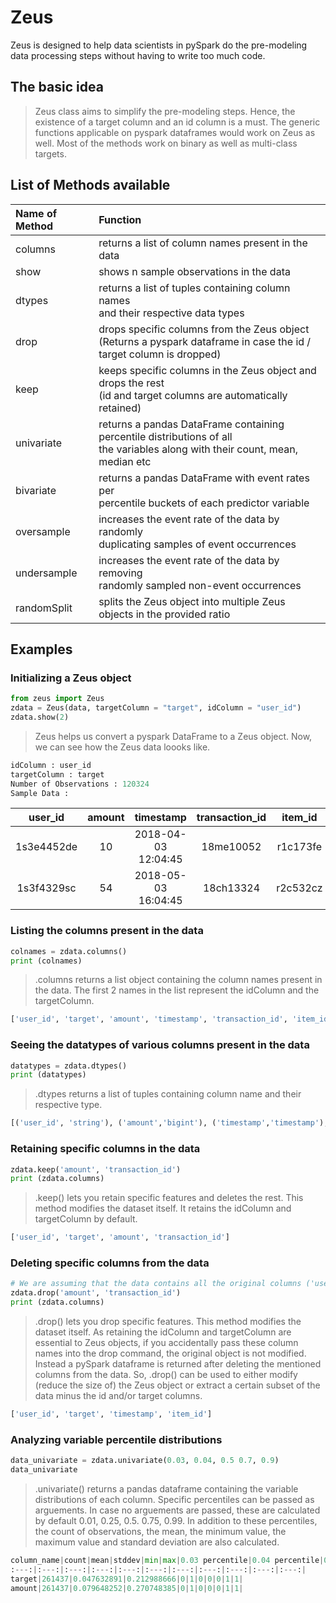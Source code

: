 # Zeus

Zeus is designed to help data scientists in pySpark do the pre-modeling data processing steps without having to write too much code.


## The basic idea

>Zeus class aims to simplify the pre-modeling steps.
Hence, the existence of a target column and an id column is a must.
The generic functions applicable on pyspark dataframes would work on Zeus as well.
Most of the methods work on binary as well as multi-class targets.


## List of Methods available

| Name of Method    |  Function     |
| :-----------------|:------------- |
| columns           |returns a list of column names present in the data|
| show              |shows n sample observations in the data                       |
| dtypes            |returns a list of tuples containing column names <br />and their respective data types|
| drop              |drops specific columns from the Zeus object<br />(Returns a pyspark dataframe in case the id / target column is dropped)|
| keep              |keeps specific columns in the Zeus object and drops the rest<br />(id and target columns are automatically retained)|
| univariate        |returns a pandas DataFrame containing percentile distributions of all<br />the variables along with their count, mean, median etc|
| bivariate         |returns a pandas DataFrame with event rates per <br />percentile buckets of each predictor variable|
| oversample        |increases the event rate of the data by randomly <br />duplicating samples of event occurrences |
| undersample       |increases the event rate of the data by removing <br />randomly sampled non-event occurrences|
| randomSplit       |splits the Zeus object into multiple Zeus objects in the provided ratio |


## Examples

### Initializing a Zeus object
```python
from zeus import Zeus
zdata = Zeus(data, targetColumn = "target", idColumn = "user_id")
zdata.show(2)
```
>Zeus helps us convert a pyspark DataFrame to a Zeus object. Now, we can see how the Zeus data loooks like.

```python
idColumn : user_id
targetColumn : target
Number of Observations : 120324
Sample Data :
```
| user\_id  | amount | timestamp |transaction\_id|item\_id| target |
|:---------:|:-----:|:---------:|:--------------:|:------:|:------:|
|1s3e4452de|10|2018-04-03 12:04:45|18me10052|r1c173fe|1|
|1s3f4329sc|54|2018-05-03 16:04:45|18ch13324|r2c532cz|0|

### Listing the columns present in the data
```python
colnames = zdata.columns()
print (colnames)
```
>.columns returns a list object containing the column names present in the data. The first 2 names in the list represent the idColumn and the targetColumn.

```python
['user_id', 'target', 'amount', 'timestamp', 'transaction_id', 'item_id']
```
### Seeing the datatypes of various columns present in the data
```python
datatypes = zdata.dtypes()
print (datatypes)
```
>.dtypes returns a list of tuples containing column name and their respective type.
```python
[('user_id', 'string'), ('amount','bigint'), ('timestamp','timestamp'), ('transaction_id', 'string'), ('item_id', 'string'), ('target','int')]
```

### Retaining specific columns in the data
```python
zdata.keep('amount', 'transaction_id')
print (zdata.columns)
```
>.keep() lets you retain specific features and deletes the rest. This method modifies the dataset itself. It retains the idColumn and targetColumn by default.
```python
['user_id', 'target', 'amount', 'transaction_id']
```

### Deleting specific columns from the data
```python
# We are assuming that the data contains all the original columns ('user_id', 'target', 'amount', 'timestamp', 'transaction_id', 'item_id')
zdata.drop('amount', 'transaction_id')
print (zdata.columns)
```
>.drop() lets you drop specific features. This method modifies the dataset itself. As retaining the idColumn and targetColumn are essential to Zeus objects, if you accidentally pass these column names into the drop command, the original object is not modified. Instead a pySpark dataframe is returned after deleting the mentioned columns from the data. So, .drop() can be used to either modify (reduce the size of) the Zeus object or extract a certain subset of the data minus the id and/or target columns.

```python
['user_id', 'target', 'timestamp', 'item_id']
```

### Analyzing variable percentile distributions
```python
data_univariate = zdata.univariate(0.03, 0.04, 0.5 0.7, 0.9)
data_univariate
```
>.univariate() returns a pandas dataframe containing the variable distributions of each column. Specific percentiles can be passed as arguements. In case no arguements are passed, these are calculated by default 0.01, 0.25, 0.5. 0.75, 0.99. In addition to these percentiles, the count of observations, the mean, the minimum value, the maximum value and standard deviation are also calculated.

```python
column_name|count|mean|stddev|min|max|0.03 percentile|0.04 percentile|0.5 percentile|0.7 percentile|0.9 percentile|
:---:|:---:|:---:|:---:|:---:|:---:|:---:|:---:|:---:|:---:|:---:|
target|261437|0.047632891|0.212988666|0|1|0|0|0|1|1|
amount|261437|0.079648252|0.270748385|0|1|0|0|0|1|1|
```